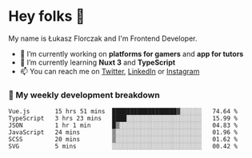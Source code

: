 # Hey folks 👋

My name is Łukasz Florczak and I'm Frontend Developer. 

- 🔭 I’m currently working on **platforms for gamers** and **app for tutors**
- 🌱 I’m currently learning **Nuxt 3** and **TypeScript**
- 📫 You can reach me on [Twitter](https://twitter.com/lukaszflorczak), [LinkedIn](https://pl.linkedin.com/in/lukasz-florczak) or [Instagram](https://instagram.com/lukaszflorczak)


### 🧮 My weekly development breakdown

<!--START_SECTION:waka-->

```text
Vue.js       15 hrs 51 mins  ██████████████████▓░░░░░░   74.64 %
TypeScript   3 hrs 23 mins   ████░░░░░░░░░░░░░░░░░░░░░   15.99 %
JSON         1 hr 1 min      █▒░░░░░░░░░░░░░░░░░░░░░░░   04.83 %
JavaScript   24 mins         ▒░░░░░░░░░░░░░░░░░░░░░░░░   01.96 %
SCSS         20 mins         ▒░░░░░░░░░░░░░░░░░░░░░░░░   01.62 %
SVG          5 mins          ░░░░░░░░░░░░░░░░░░░░░░░░░   00.42 %
```

<!--END_SECTION:waka-->

<!--
**lukaszflorczak/lukaszflorczak** is a ✨ _special_ ✨ repository because its `README.md` (this file) appears on your GitHub profile.

Here are some ideas to get you started:

- 🔭 I’m currently working on ...
- 🌱 I’m currently learning ...
- 👯 I’m looking to collaborate on ...
- 🤔 I’m looking for help with ...
- 💬 Ask me about ...
- 📫 How to reach me: ...
- 😄 Pronouns: ...
- ⚡ Fun fact: ...
-->
